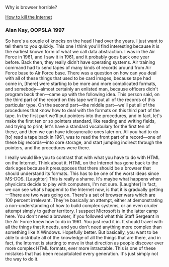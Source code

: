 Why is browser horrible?

[How to kill the Internet](http://worrydream.com/refs/Jacobson%20-%20How%20to%20Kill%20the%20Internet.pdf)

### Alan Kay, OOPSLA 1997  
So here's a couple of knocks on the head I had over the years. I just want to tell them to you quickly. This one I think you'll find interesting because it is the earliest known form of what we call data abstraction. I was in the Air Force in 1961, and I saw it in 1961, and it probably goes back one year before. Back then, they really didn't have operating systems. Air training command had to send tapes of many kinds of records around from Air Force base to Air Force base. There was a question on how can you deal with all of these things that used to be card images, because tape had come in, [there] were starting to be more and more complicated formats, and somebody—almost certainly an enlisted man, because officers didn't program back then—came up with the following idea. This person said, on the third part of the record on this tape we'll put all of the records of this particular type. On the second part—the middle part—we'll put all of the procedures that know how to deal with the formats on this third part of the tape. In the first part we'll put pointers into the procedures, and in fact, let's make the first ten or so pointers standard, like reading and writing fields, and trying to print; let's have a standard vocabulary for the first ten of these, and then we can have idiosyncratic ones later on. All you had to do [to] read a tape back in 1961, was to read the front part of a record—one of these big records—into core storage, and start jumping indirect through the pointers, and the procedures were there.

I really would like you to contrast that with what you have to do with HTML on the Internet. Think about it. HTML on the Internet has gone back to the dark ages because it presupposes that there should be a browser that should understand its formats. This has to be one of the worst ideas since MS-DOS. [Laughter] This is really a shame. It's maybe what happens when physicists decide to play with computers, I'm not sure. [Laughter] In fact, we can see what's happend to the Internet now, is that it is gradually getting—There are two wars going on. There's a set of browser wars which are 100 percent irrelevant. They're basically an attempt, either at demonstrating a non-understanding of how to build complex systems, or an even cruder attempt simply to gather territory. I suspect Microsoft is in the latter camp here. You don't need a browser, if you followed what this Staff Sergeant in the Air Force knew how to do in 1961. You just read it in. It should travel with all the things that it needs, and you don't need anything more complex than something like X Windows. Hopefully better. But basically, you want to be able to distribute all of the knowledge of all the things that are there, and in fact, the Internet is starting to move in that direction as people discover ever more complex HTML formats, ever more intractable. This is one of these mistakes that has been recapitulated every generation. It's just simply not the way to do it.
